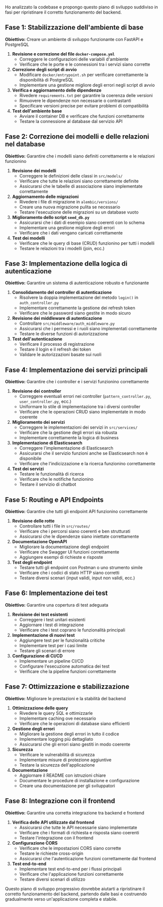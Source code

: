 Ho analizzato la codebase e propongo questo piano di sviluppo suddiviso in fasi per ripristinare il corretto funzionamento del backend.

## Fase 1: Stabilizzazione dell'ambiente di base

**Obiettivo:** Creare un ambiente di sviluppo funzionante con FastAPI e PostgreSQL

1. **Revisione e correzione del file `docker-compose.yml`**
    - Correggere le configurazioni delle variabili d'ambiente
    - Verificare che le porte e le connessioni tra i servizi siano corrette
2. **Correzione degli script di avvio**
    - Modificare `docker/entrypoint.sh` per verificare correttamente la disponibilità di PostgreSQL
    - Implementare una gestione migliore degli errori negli script di avvio
3. **Verifica e aggiornamento delle dipendenze**
    - Rivedere `requirements.txt` per garantire la coerenza delle versioni
    - Rimuovere le dipendenze non necessarie o contrastanti
    - Specificare versioni precise per evitare problemi di compatibilità
4. **Test dell'ambiente base**
    - Avviare il container DB e verificare che funzioni correttamente
    - Testare la connessione al database dal servizio API

## Fase 2: Correzione dei modelli e delle relazioni nel database

**Obiettivo:** Garantire che i modelli siano definiti correttamente e le relazioni funzionino

1. **Revisione dei modelli**
    - Correggere le definizioni delle classi in `src/models/`
    - Verificare che tutte le relazioni siano correttamente definite
    - Assicurarsi che le tabelle di associazione siano implementate correttamente
2. **Aggiornamento delle migrazioni**
    - Rivedere i file di migrazione in `alembic/versions/`
    - Creare una nuova migrazione pulita se necessario
    - Testare l'esecuzione delle migrazioni su un database vuoto
3. **Miglioramento dello script `seed_db.py`**
    - Assicurarsi che i dati di esempio siano coerenti con lo schema
    - Implementare una gestione migliore degli errori
    - Verificare che i dati vengano caricati correttamente
4. **Test dei modelli**
    - Verificare che le query di base (CRUD) funzionino per tutti i modelli
    - Testare le relazioni tra i modelli (join, ecc.)

## Fase 3: Implementazione della logica di autenticazione

**Obiettivo:** Garantire un sistema di autenticazione robusto e funzionante

1. **Consolidamento del controller di autenticazione**
    - Risolvere la doppia implementazione del metodo `login()` in `auth_controller.py`
    - Implementare correttamente la gestione dei refresh token
    - Verificare che le password siano gestite in modo sicuro
2. **Revisione dei middleware di autenticazione**
    - Controllare `src/middleware/auth_middleware.py`
    - Assicurarsi che i permessi e i ruoli siano implementati correttamente
    - Testare le diverse funzioni di autorizzazione
3. **Test dell'autenticazione**
    - Verificare il processo di registrazione
    - Testare il login e il refresh dei token
    - Validare le autorizzazioni basate sui ruoli

## Fase 4: Implementazione dei servizi principali

**Obiettivo:** Garantire che i controller e i servizi funzionino correttamente

1. **Revisione dei controller**
    - Correggere eventuali errori nei controller (`pattern_controller.py`, `user_controller.py`, ecc.)
    - Uniformare lo stile di implementazione tra i diversi controller
    - Verificare che le operazioni CRUD siano implementate in modo coerente
2. **Miglioramento dei servizi**
    - Correggere le implementazioni dei servizi in `src/services/`
    - Verificare che la gestione degli errori sia robusta
    - Implementare correttamente la logica di business
3. **Implementazione di Elasticsearch**
    - Correggere l'implementazione di Elasticsearch
    - Assicurarsi che il servizio funzioni anche se Elasticsearch non è disponibile
    - Verificare che l'indicizzazione e la ricerca funzionino correttamente
4. **Test dei servizi**
    - Testare le funzionalità di ricerca
    - Verificare che le notifiche funzionino
    - Testare il servizio di chatbot

## Fase 5: Routing e API Endpoints

**Obiettivo:** Garantire che tutti gli endpoint API funzionino correttamente

1. **Revisione delle rotte**
    - Controllare tutti i file in `src/routes/`
    - Verificare che i percorsi siano coerenti e ben strutturati
    - Assicurarsi che le dipendenze siano iniettate correttamente
2. **Documentazione OpenAPI**
    - Migliorare la documentazione degli endpoint
    - Verificare che Swagger UI funzioni correttamente
    - Aggiungere esempi di richieste e risposte
3. **Test degli endpoint**
    - Testare tutti gli endpoint con Postman o uno strumento simile
    - Verificare che i codici di stato HTTP siano corretti
    - Testare diversi scenari (input validi, input non validi, ecc.)

## Fase 6: Implementazione dei test

**Obiettivo:** Garantire una copertura di test adeguata

1. **Revisione dei test esistenti**
    - Correggere i test unitari esistenti
    - Aggiornare i test di integrazione
    - Verificare che i test coprano le funzionalità principali
2. **Implementazione di nuovi test**
    - Aggiungere test per le funzionalità critiche
    - Implementare test per i casi limite
    - Testare gli scenari di errore
3. **Configurazione di CI/CD**
    - Implementare un pipeline CI/CD
    - Configurare l'esecuzione automatica dei test
    - Verificare che la pipeline funzioni correttamente

## Fase 7: Ottimizzazione e stabilizzazione

**Obiettivo:** Migliorare le prestazioni e la stabilità del backend

1. **Ottimizzazione delle query**
    - Rivedere le query SQL e ottimizzarle
    - Implementare caching ove necessario
    - Verificare che le operazioni di database siano efficienti
2. **Gestione degli errori**
    - Migliorare la gestione degli errori in tutto il codice
    - Implementare logging più dettagliato
    - Assicurarsi che gli errori siano gestiti in modo coerente
3. **Sicurezza**
    - Verificare le vulnerabilità di sicurezza
    - Implementare misure di protezione aggiuntive
    - Testare la sicurezza dell'applicazione
4. **Documentazione**
    - Aggiornare il README con istruzioni chiare
    - Documentare le procedure di installazione e configurazione
    - Creare una documentazione per gli sviluppatori

## Fase 8: Integrazione con il frontend

**Obiettivo:** Garantire una corretta integrazione tra backend e frontend

1. **Verifica delle API utilizzate dal frontend**
    - Assicurarsi che tutte le API necessarie siano implementate
    - Verificare che i formati di richiesta e risposta siano coerenti
    - Testare l'integrazione con il frontend
2. **Configurazione CORS**
    - Verificare che le impostazioni CORS siano corrette
    - Testare le richieste cross-origin
    - Assicurarsi che l'autenticazione funzioni correttamente dal frontend
3. **Test end-to-end**
    - Implementare test end-to-end per i flussi principali
    - Verificare che l'applicazione funzioni correttamente
    - Testare diversi scenari di utilizzo

Questo piano di sviluppo progressivo dovrebbe aiutarti a ripristinare il corretto funzionamento del backend, partendo dalle basi e costruendo gradualmente verso un'applicazione completa e stabile.